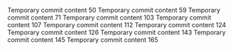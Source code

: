Temporary commit content 50
Temporary commit content 59
Temporary commit content 71
Temporary commit content 103
Temporary commit content 107
Temporary commit content 112
Temporary commit content 124
Temporary commit content 126
Temporary commit content 143
Temporary commit content 145
Temporary commit content 165
